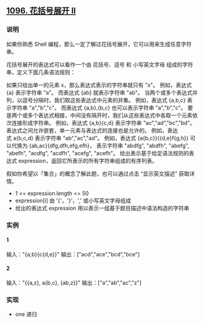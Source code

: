 ## [1096. 花括号展开 II](https://leetcode-cn.com/problems/brace-expansion-ii/)

### 说明
如果你熟悉 Shell 编程，那么一定了解过花括号展开，它可以用来生成任意字符串。

花括号展开的表达式可以看作一个由 花括号、逗号 和 小写英文字母 组成的字符串，定义下面几条语法规则：

如果只给出单一的元素 x，那么表达式表示的字符串就只有 "x"。
例如，表达式 {a} 表示字符串 "a"。
而表达式 {ab} 就表示字符串 "ab"。
当两个或多个表达式并列，以逗号分隔时，我们取这些表达式中元素的并集。
例如，表达式 {a,b,c} 表示字符串 "a","b","c"。
而表达式 {a,b},{b,c} 也可以表示字符串 "a","b","c"。
要是两个或多个表达式相接，中间没有隔开时，我们从这些表达式中各取一个元素依次连接形成字符串。
例如，表达式 {a,b}{c,d} 表示字符串 "ac","ad","bc","bd"。
表达式之间允许嵌套，单一元素与表达式的连接也是允许的。
例如，表达式 a{b,c,d} 表示字符串 "ab","ac","ad"​​​​​​。
例如，表达式 {a{b,c}}{{d,e}f{g,h}} 可以代换为 {ab,ac}{dfg,dfh,efg,efh}，
表示字符串 "abdfg", "abdfh", "abefg", "abefh", "acdfg", "acdfh", "acefg", "acefh"。
给出表示基于给定语法规则的表达式 expression，返回它所表示的所有字符串组成的有序列表。

假如你希望以「集合」的概念了解此题，也可以通过点击 “显示英文描述” 获取详情。

* 1 <= expression.length <= 50
* expression[i] 由 '{'，'}'，',' 或小写英文字母组成
* 给出的表达式 expression 用以表示一组基于题目描述中语法构造的字符串

### 实例
#### 1
输入："{a,b}{c{d,e}}"
输出：["acd","ace","bcd","bce"]

#### 2
输入："{{a,z}, a{b,c}, {ab,z}}"
输出：["a","ab","ac","z"]

### 实现
* one 递归